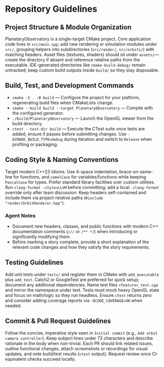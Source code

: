 # Repository Guidelines

## Project Structure & Module Organization
PlanetaryObservatory is a single-target CMake project. Core application code lives in `src/main.cpp`; add new rendering or simulation modules under `src/`, grouping helpers into subdirectories (`src/render/`, `src/orbits/`) with matching headers. Asset files (textures, shaders) should sit under `assets/`—create the directory if absent and reference relative paths from the executable. IDE-generated directories like `cmake-build-debug/` remain untracked; keep custom build outputs inside `build/` so they stay disposable.

## Build, Test, and Development Commands
- `cmake -S . -B build` — Configure the project for your platform, regenerating build files when CMakeLists change.
- `cmake --build build --target PlanetaryObservatory` — Compile with the configured generator.
- `./build/PlanetaryObservatory` — Launch the OpenGL viewer from the build directory.
- `ctest --test-dir build` — Execute the CTest suite once tests are added; ensure it passes before submitting changes.
Use `-DCMAKE_BUILD_TYPE=Debug` during iteration and switch to `Release` when profiling or packaging.

## Coding Style & Naming Conventions
Target modern C++23 idioms. Use 4-space indentation, brace-on-same-line for functions, and `camelCase` for variables/functions while keeping `PascalCase` for types. Prefer standard library facilities over custom utilities. Run `clang-format -style=LLVM` before committing; add a local `.clang-format` override only after team discussion. Keep headers self-contained and include them via project-relative paths (`#include "render/OrbitRenderer.hpp"`).

### Agent Notes
- Document new headers, classes, and public functions with modern C++ documentation comments (`///` or `/** */`) when introducing or significantly modifying them.
- Before marking a story complete, provide a short explanation of the relevant code changes and how they satisfy the story requirements.

## Testing Guidelines
Add unit tests under `tests/` and register them in CMake with `add_executable` plus `add_test`. Catch2 or GoogleTest are preferred for quick setup; document any additional dependencies. Name test files `<feature>_test.cpp` and mirror the namespace under test. Tests must mock heavy OpenGL state and focus on math/logic so they run headless. Ensure `ctest` returns zero and consider adding coverage reports via `-DCODE_COVERAGE=ON` when needed.

## Commit & Pull Request Guidelines
Follow the concise, imperative style seen in `Initial commit` (e.g., `Add orbit camera controller`). Keep subject lines under 72 characters and describe rationale in the body when non-trivial. Each PR should link related issues, outline functional changes, attach screenshots or recordings for visual updates, and note build/test results (`ctest` output). Request review once CI-equivalent checks succeed locally.
